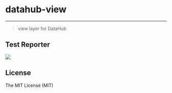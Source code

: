 # datahub-view

---

> view layer for DataHub

## Test Reporter

![](https://wx1.sinaimg.cn/large/bceaad1fgy1fs196df9q5j211j0opn23.jpg)

## License

The MIT License (MIT)
